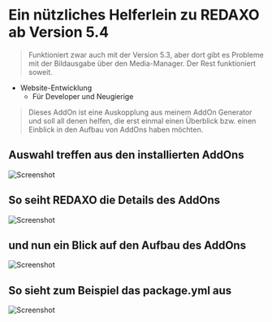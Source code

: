 # Ein nützliches Helferlein zu REDAXO ab Version 5.4

> Funktioniert zwar auch mit der Version 5.3, aber dort gibt es Probleme mit der Bildausgabe über den Media-Manager. Der Rest funktioniert soweit.

- Website-Entwicklung
    - Für Developer und Neugierige

> Dieses AddOn ist eine Auskopplung aus meinem AddOn Generator und soll all denen helfen, die erst einmal einen Überblick bzw. einen Einblick in den Aufbau von AddOns haben möchten.

## Auswahl treffen aus den installierten AddOns
![Screenshot](https://raw.githubusercontent.com/gupi/addon_viewer/master/assets/Bildschirmfoto3.png)


## So seiht REDAXO die Details des AddOns
![Screenshot](https://raw.githubusercontent.com/gupi/addon_viewer/master/assets/Bildschirmfoto2.png)


## und nun ein Blick auf den Aufbau des AddOns
![Screenshot](https://raw.githubusercontent.com/gupi/addon_viewer/master/assets/Bildschirmfoto1.png)


## So sieht zum Beispiel das package.yml aus
![Screenshot](https://raw.githubusercontent.com/gupi/addon_viewer/master/assets/Bildschirmfoto4.png)
